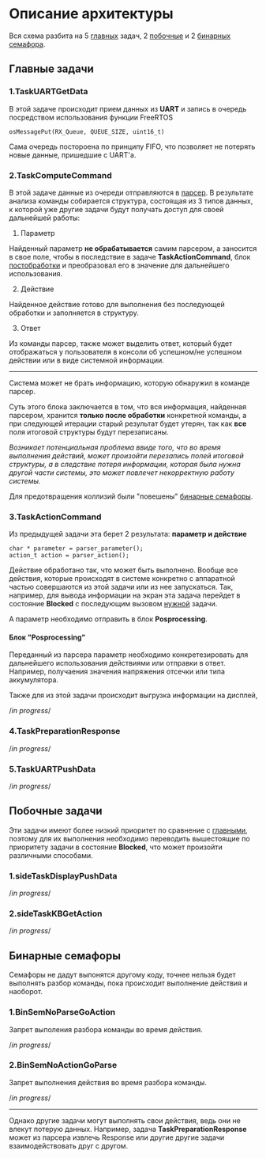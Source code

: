 # Описание архитектуры #

Вся схема разбита на 5 [главных](#Главные_задачи) задач, 2 [побочные](#Побочные_задачи) и 2 [бинарных семафора](#Бинарные_семафоры).



## <a name="Главные_задачи">Главные задачи</a> ##

### 1.TaskUARTGetData ###


В этой задаче происходит прием данных из **UART** и запись в очередь посредством использования функции FreeRTOS

	osMessagePut(RX_Queue, QUEUE_SIZE, uint16_t)

Сама очередь постороена по принципу FIFO, что позволяет не потерять новые данные, пришедшие с UART'а. 

### 2.TaskComputeCommand ###


В этой задаче данные из очереди отправляются в [парсер](https://github.com/AFAlexandrov/command-parser). В результате анализа команды собирается структура, состоящая из 3 типов данных, к которой уже другие задачи будут получать доступ для своей дальнейшей работы:


1.	Параметр

Найденный параметр **не обрабатывается** самим парсером, а заносится в свое поле, чтобы в последствие в задаче **TaskActionCommand**, блок [постобработки](#Posprocessing) и преобразовал его в значение для дальнейшего использования. 

2.	Действие

Найденное действие готово для выполнения без последующей обработки и заполняется в структуру.  

3.	Ответ

Из команды парсер, также может выделить ответ, который будет отображаться у пользователя в консоли об успешном/не успешном действии или в виде системной информации. 

---
Система может не брать информацию, которую обнаружил в команде парсер. 

Суть этого блока заключается в том, что вся информация, найденная парсером, хранится **только после обработки** конкретной команды, а при следующей итерации старый результат будет утерян, так как **все** поля итоговой структуры будут перезаписаны. 

*Возникает потенциальная проблема ввиде того, что во время выполнения действий, может произойти перезапись полей итоговой структуры, а в следствие потеря информации, которая была нужна другой части системы, это может повлечет некорректную работу системы.*

Для предотвращения коллизий были "повешены" [бинарные семафоры](#Бинарные_семафоры).  

### 3.TaskActionCommand ###

Из предыдущей задачи эта берет 2 результата: **параметр и действие**

	char * parameter = parser_parameter();
    action_t action = parser_action(); 

Действие обработано так, что может быть выполнено. Вообще все действия, которые происходят в системе конкретно с аппаратной частью совершаются из этой задачи или из нее запускаться. Так, например, для вывода информации на экран эта задача перейдет в состояние **Blocked** с последующим вызовом [нужной](#sideTaskDisplayPushData) задачи.

А параметр необходимо отправить в блок **Posprocessing**.

#### <a name="Posprocessing">Блок "Posprocessing"</a> #### 

Переданный из парсера параметр необходимо конкретезировать для дальнейшего использования действиями или отправки в ответ. Например, получаения значения напряжения отсечки или типа аккумулятора. 	

Также для из этой задачи происходит выгрузка информации на дисплей, 

/*in progress*/

### 4.TaskPreparationResponse  ###

/*in progress*/

### 5.TaskUARTPushData ###

/*in progress*/

## <a name="Побочные_задачи">Побочные задачи</a> ##

Эти задачи имеют более низкий приоритет по сравнение с [главными](#Главные_задачи), поэтому для их выполнения необходимо переводить вышестоящие по приоритету задачи в состояние **Blocked**, что может произойти различными способами. 

### <a name="sideTaskDisplayPushData">1.sideTaskDisplayPushData</a> ###

/*in progress*/

### 2.sideTaskKBGetAction ###

/*in progress*/

## <a name="Бинарные_семафоры">Бинарные семафоры</a> ##

Семафоры не дадут выпонятся другому коду, точнее нельзя будет выполнять разбор команды, пока происходит выполнение действия и наоборот.  

### 1.BinSemNoParseGoAction ###

Запрет выполения разбора команды во время действия.

/*in progress*/


### 2.BinSemNoActionGoParse ###

Запрет выполнения действия во время разбора команды.

/*in progress*/

---

Однако другие задачи могут выполнять свои действия, ведь они не влекут потерую данных. Например, задача **TaskPreparationResponse** может из парсера извлечь Response или другие другие задачи взаимодействовать друг с другом. 